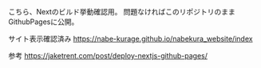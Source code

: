 こちら、Nextのビルド挙動確認用。
問題なければこのリポジトリのままGithubPagesに公開。

サイト表示確認済み
https://nabe-kurage.github.io/nabekura_website/index

参考
https://jaketrent.com/post/deploy-nextjs-github-pages/

